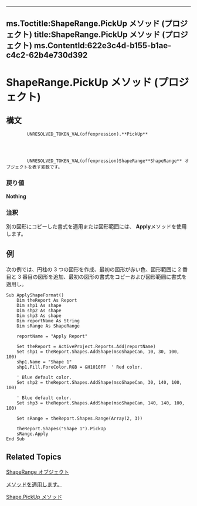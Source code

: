 
---
ms.Toctitle:ShapeRange.PickUp メソッド (プロジェクト)
title:ShapeRange.PickUp メソッド (プロジェクト)
ms.ContentId:622e3c4d-b155-b1ae-c4c2-62b4e730d392
---
# ShapeRange.PickUp メソッド (プロジェクト)





## 構文

            UNRESOLVED_TOKEN_VAL(offexpression).**PickUp**




            UNRESOLVED_TOKEN_VAL(offexpression)ShapeRange**ShapeRange** オブジェクトを表す変数です。

### 戻り値
**Nothing**



### 注釈
別の図形にコピーした書式を適用または図形範囲には、 **Apply**メソッドを使用します。





## 例
次の例では、円柱の 3 つの図形を作成、最初の図形が赤い色、図形範囲に 2 番目と 3 番目の図形を追加、最初の図形の書式をコピーおよび図形範囲に書式を適用し。

```vba
Sub ApplyShapeFormat()
    Dim theReport As Report
    Dim shp1 As shape
    Dim shp2 As shape
    Dim shp3 As shape
    Dim reportName As String
    Dim sRange As ShapeRange
    
    reportName = "Apply Report"
    
    Set theReport = ActiveProject.Reports.Add(reportName)
    Set shp1 = theReport.Shapes.AddShape(msoShapeCan, 10, 30, 100, 100)
    shp1.Name = "Shape 1"
    shp1.Fill.ForeColor.RGB = &H1010FF  ' Red color.
    
    ' Blue default color.
    Set shp2 = theReport.Shapes.AddShape(msoShapeCan, 30, 140, 100, 100)
    
    ' Blue default color.
    Set shp3 = theReport.Shapes.AddShape(msoShapeCan, 140, 140, 100, 100)
    
    Set sRange = theReport.Shapes.Range(Array(2, 3))
    
    theReport.Shapes("Shape 1").PickUp
    sRange.Apply
End Sub
```




## Related Topics

[ShapeRange オブジェクト](315031aa-4b8c-424b-26e7-ce15897beb05.md)

[メソッドを適用します。](5b100f4a-99a0-77f2-772a-203b2f836293.md)

[Shape.PickUp メソッド](954390b6-8992-f239-d891-467ec732b0b0.md)




